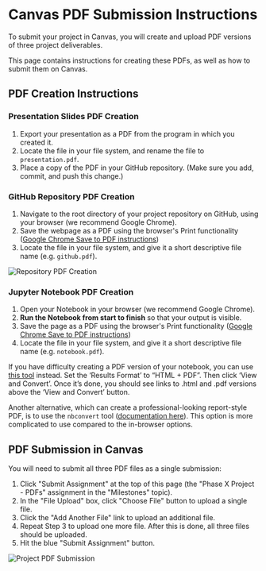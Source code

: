 # Canvas PDF Submission Instructions

To submit your project in Canvas, you will create and upload PDF versions of three project deliverables.

This page contains instructions for creating these PDFs, as well as how to submit them on Canvas.

## PDF Creation Instructions

### Presentation Slides PDF Creation

1. Export your presentation as a PDF from the program in which you created it.
2. Locate the file in your file system, and rename the file to `presentation.pdf`.
3. Place a copy of the PDF in your GitHub repository. (Make sure you add, commit, and push this change.)

### GitHub Repository PDF Creation

1. Navigate to the root directory of your project repository on GitHub, using your browser (we recommend Google Chrome).
2. Save the webpage as a PDF using the browser's Print functionality ([Google Chrome Save to PDF instructions](https://www.wikihow.com/Save-a-Web-Page-as-a-PDF-in-Google-Chrome))
3. Locate the file in your file system, and give it a short descriptive file name (e.g. `github.pdf`).

![Repository PDF Creation](https://raw.githubusercontent.com/learn-co-curriculum/dsc-canvas-pdf-instructions/master/repo_pdf.gif)

### Jupyter Notebook PDF Creation

1. Open your Notebook in your browser (we recommend Google Chrome).
2. **Run the Notebook from start to finish** so that your output is visible.
3. Save the page as a PDF using the browser's Print functionality ([Google Chrome Save to PDF instructions](https://www.wikihow.com/Save-a-Web-Page-as-a-PDF-in-Google-Chrome))
4. Locate the file in your file system, and give it a short descriptive file name (e.g. `notebook.pdf`).

If you have difficulty creating a PDF version of your notebook, you can use [this tool](https://htmtopdf.herokuapp.com/ipynbviewer/) instead. Set the ‘Results Format’ to “HTML + PDF”. Then click ‘View and Convert’. Once it’s done, you should see links to .html and .pdf versions above the ‘View and Convert’ button.

Another alternative, which can create a professional-looking report-style PDF, is to use the `nbconvert` tool ([documentation here](https://nbconvert.readthedocs.io/en/latest/)). This option is more complicated to use compared to the in-browser options.

## PDF Submission in Canvas

You will need to submit all three PDF files as a single submission:

1. Click "Submit Assignment" at the top of this page (the "Phase X Project - PDFs" assignment in the "Milestones" topic).
2. In the "File Upload" box, click "Choose File" button to upload a single file.
3. Click the "Add Another File" link to upload an additional file.
4. Repeat Step 3 to upload one more file. After this is done, all three files should be uploaded.
5. Hit the blue "Submit Assignment" button.

![Project PDF Submission](https://raw.githubusercontent.com/learn-co-curriculum/dsc-canvas-pdf-instructions/master/project_3pdf_submission.gif)
